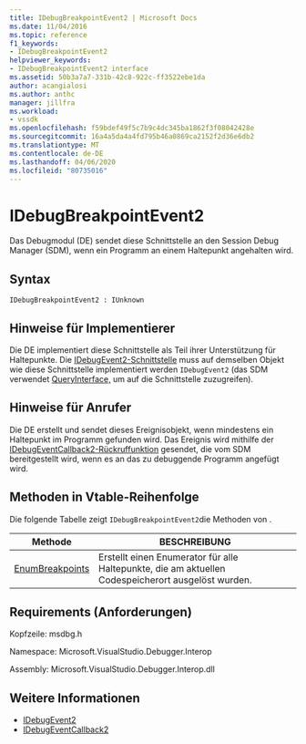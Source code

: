 ```yaml
---
title: IDebugBreakpointEvent2 | Microsoft Docs
ms.date: 11/04/2016
ms.topic: reference
f1_keywords:
- IDebugBreakpointEvent2
helpviewer_keywords:
- IDebugBreakpointEvent2 interface
ms.assetid: 50b3a7a7-331b-42c8-922c-ff3522ebe1da
author: acangialosi
ms.author: anthc
manager: jillfra
ms.workload:
- vssdk
ms.openlocfilehash: f59bdef49f5c7b9c4dc345ba1862f3f08042428e
ms.sourcegitcommit: 16a4a5da4a4fd795b46a0869ca2152f2d36e6db2
ms.translationtype: MT
ms.contentlocale: de-DE
ms.lasthandoff: 04/06/2020
ms.locfileid: "80735016"
---
```

# <a name="idebugbreakpointevent2"></a>IDebugBreakpointEvent2
Das Debugmodul (DE) sendet diese Schnittstelle an den Session Debug Manager (SDM), wenn ein Programm an einem Haltepunkt angehalten wird.

## <a name="syntax"></a>Syntax

```
IDebugBreakpointEvent2 : IUnknown
```

## <a name="notes-for-implementers"></a>Hinweise für Implementierer
 Die DE implementiert diese Schnittstelle als Teil ihrer Unterstützung für Haltepunkte. Die [IDebugEvent2-Schnittstelle](../../../extensibility/debugger/reference/idebugevent2.md) muss auf demselben Objekt wie diese Schnittstelle implementiert werden `IDebugEvent2` (das SDM verwendet [QueryInterface,](/cpp/atl/queryinterface) um auf die Schnittstelle zuzugreifen).

## <a name="notes-for-callers"></a>Hinweise für Anrufer
 Die DE erstellt und sendet dieses Ereignisobjekt, wenn mindestens ein Haltepunkt im Programm gefunden wird. Das Ereignis wird mithilfe der [IDebugEventCallback2-Rückruffunktion](../../../extensibility/debugger/reference/idebugeventcallback2.md) gesendet, die vom SDM bereitgestellt wird, wenn es an das zu debuggende Programm angefügt wird.

## <a name="methods-in-vtable-order"></a>Methoden in Vtable-Reihenfolge
 Die folgende Tabelle zeigt `IDebugBreakpointEvent2`die Methoden von .

|Methode|BESCHREIBUNG|
|------------|-----------------|
|[EnumBreakpoints](../../../extensibility/debugger/reference/idebugbreakpointevent2-enumbreakpoints.md)|Erstellt einen Enumerator für alle Haltepunkte, die am aktuellen Codespeicherort ausgelöst wurden.|

## <a name="requirements"></a>Requirements (Anforderungen)
 Kopfzeile: msdbg.h

 Namespace: Microsoft.VisualStudio.Debugger.Interop

 Assembly: Microsoft.VisualStudio.Debugger.Interop.dll

## <a name="see-also"></a>Weitere Informationen
- [IDebugEvent2](../../../extensibility/debugger/reference/idebugevent2.md)
- [IDebugEventCallback2](../../../extensibility/debugger/reference/idebugeventcallback2.md)
